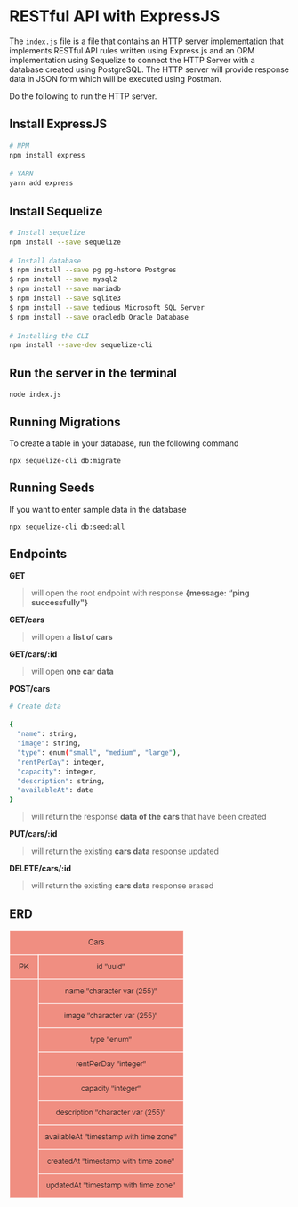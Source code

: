 # RESTful  API with ExpressJS
The `index.js` file is a file that contains an HTTP server implementation that implements RESTful API rules written using Express.js and an ORM implementation using Sequelize to connect the HTTP Server with a database created using PostgreSQL. The HTTP server will provide response data in JSON form which will be executed using Postman.

Do the following to run the HTTP server.

## Install ExpressJS
```bash
# NPM
npm install express

# YARN
yarn add express
```

## Install Sequelize
```bash
# Install sequelize
npm install --save sequelize

# Install database
$ npm install --save pg pg-hstore Postgres
$ npm install --save mysql2
$ npm install --save mariadb
$ npm install --save sqlite3
$ npm install --save tedious Microsoft SQL Server
$ npm install --save oracledb Oracle Database

# Installing the CLI
npm install --save-dev sequelize-cli
```

## Run the server in the terminal
```
node index.js
```

## Running Migrations
To create a table in your database, run the following command
```
npx sequelize-cli db:migrate
```

## Running Seeds
If you want to enter sample data in the database
```
npx sequelize-cli db:seed:all
```

## Endpoints

**GET**
> will open the root endpoint with response **{message: “ping successfully"}**

**GET/cars**
> will open a **list of cars**

**GET/cars/:id**
> will open **one car data**

**POST/cars**
```bash
# Create data

{
  "name": string,
  "image": string,
  "type": enum("small", "medium", "large"),
  "rentPerDay": integer,
  "capacity": integer,
  "description": string,
  "availableAt": date
}
```
> will return the response **data of the cars** that have been created

**PUT/cars/:id**
> will return the existing **cars data** response updated

**DELETE/cars/:id**
> will return the existing **cars data** response erased

## ERD

![car_rental_db.png](./car_rental_db.png)
